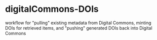 # digitalCommons-DOIs
workflow for "pulling" existing metadata from Digital Commons, minting DOIs for retrieved items, and "pushing" generated DOIs back into Digital Commons
